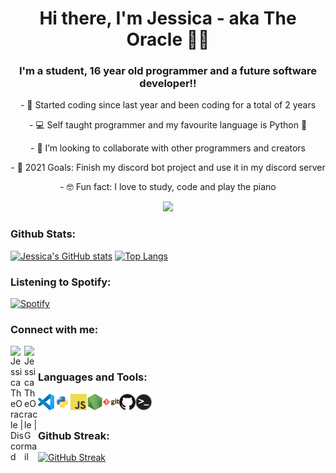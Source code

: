 <h1 align="center">  Hi there, I'm Jessica - aka The Oracle 👧🏽 </h1>


<h3 align="center"> I'm a student, 16 year old programmer and a future software developer!! </h3>

<p align="center"> - 🤖 Started coding since last year and been coding for a total of 2 years </p>
<p align="center"> - ‍💻 Self taught programmer and my favourite language is Python 🐍 </p>
<p align="center"> - 🤝 I’m looking to collaborate with other programmers and creators </p>
<p align="center"> - 🥅 2021 Goals: Finish my discord bot project and use it in my discord server </p>
<p align="center"> - 🤓 Fun fact: I love to study, code and play the piano </p>

<p align="center"> <img src= "https://komarev.com/ghpvc/?username=Oracle08&color=blueviolet">

</p>


### Github Stats:
[![Jessica's GitHub stats](https://github-readme-stats.vercel.app/api?username=kosandra8&theme=radical)](https://github.com/anuraghazra/github-readme-stats)
[![Top Langs](https://github-readme-stats.vercel.app/api/top-langs/?username=kosandra8&theme=radical)](https://github.com/anuraghazra/github-readme-stats)

### Listening to Spotify: 
[![Spotify](https://novatorem-oracle08.vercel.app/api/spotify)](https://open.spotify.com/user/9xc6nzszso7tijhctteii0xn1)




### Connect with me:
[<img align="left" alt="JessicaTheOracle | Discord" width="22px" src="https://cdn.jsdelivr.net/npm/simple-icons@v5/icons/discord.svg" />][discord]
[<img align="left" alt="JessicaTheOracle | Gmail" width="22px" src="https://cdn.jsdelivr.net/npm/simple-icons@v5/icons/gmail.svg" />][gmail]



<br />


### Languages and Tools:

<img align="left" alt="Visual Studio Code" width="26px" src="https://raw.githubusercontent.com/github/explore/80688e429a7d4ef2fca1e82350fe8e3517d3494d/topics/visual-studio-code/visual-studio-code.png" />
<img align="left" alt="Python" width="26px" src="https://raw.githubusercontent.com/github/explore/80688e429a7d4ef2fca1e82350fe8e3517d3494d/topics/python/python.png" />
<img align="left" alt="JavaScript" width="26px" src="https://raw.githubusercontent.com/github/explore/80688e429a7d4ef2fca1e82350fe8e3517d3494d/topics/javascript/javascript.png" />
<img align="left" alt="Node.js" width="26px" src="https://raw.githubusercontent.com/github/explore/80688e429a7d4ef2fca1e82350fe8e3517d3494d/topics/nodejs/nodejs.png" />
<img align="left" alt="Git" width="26px" src="https://raw.githubusercontent.com/github/explore/80688e429a7d4ef2fca1e82350fe8e3517d3494d/topics/git/git.png" />
<img align="left" alt="GitHub" width="26px" src="https://raw.githubusercontent.com/github/explore/78df643247d429f6cc873026c0622819ad797942/topics/github/github.png" />
<img align="left" alt="Terminal" width="26px" src="https://raw.githubusercontent.com/github/explore/80688e429a7d4ef2fca1e82350fe8e3517d3494d/topics/terminal/terminal.png" />


<br />
<br />

### Github Streak:

[![GitHub Streak](http://github-readme-streak-stats.herokuapp.com?user=kosandra8&theme=radical&hide_border=true&fire=DD2727&sideNums=DD35B5&currStreakNum=3CDD23)](https://git.io/streak-stats)


[discord]: https://discords.com/bio/p/040806 
[gmail]: jessica040806@gmail.com
